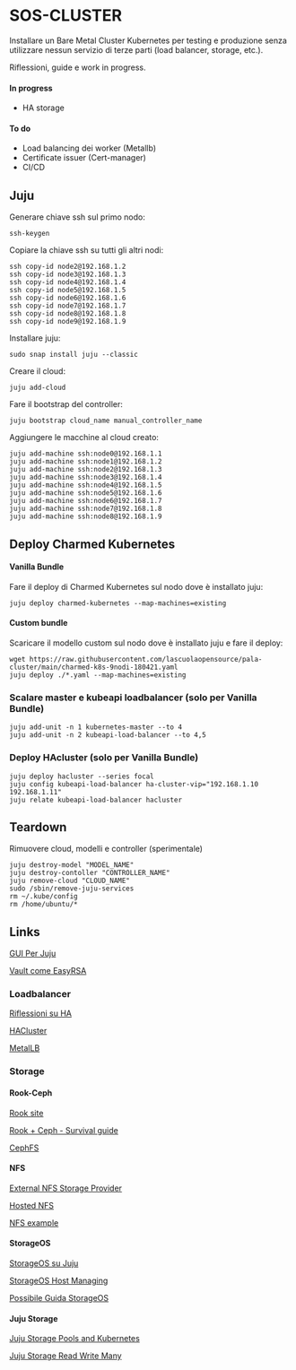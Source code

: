 # SOS-CLUSTER
Installare un Bare Metal Cluster Kubernetes per testing e produzione senza utilizzare nessun servizio di terze parti (load balancer, storage, etc.).

Riflessioni, guide e work in progress.

#### In progress
- HA storage

#### To do
- Load balancing dei worker (Metallb)
- Certificate issuer (Cert-manager)
- CI/CD 


## Juju

Generare chiave ssh sul primo nodo:

```console
ssh-keygen
```

Copiare la chiave ssh su tutti gli altri nodi:

```console
ssh copy-id node2@192.168.1.2
ssh copy-id node3@192.168.1.3
ssh copy-id node4@192.168.1.4
ssh copy-id node5@192.168.1.5
ssh copy-id node6@192.168.1.6
ssh copy-id node7@192.168.1.7
ssh copy-id node8@192.168.1.8
ssh copy-id node9@192.168.1.9
```

Installare juju:

```console
sudo snap install juju --classic
```

Creare il cloud:

```console
juju add-cloud
```

Fare il bootstrap del controller:

```console
juju bootstrap cloud_name manual_controller_name
```

Aggiungere le macchine al cloud creato:

```console
juju add-machine ssh:node0@192.168.1.1
juju add-machine ssh:node1@192.168.1.2
juju add-machine ssh:node2@192.168.1.3
juju add-machine ssh:node3@192.168.1.4
juju add-machine ssh:node4@192.168.1.5
juju add-machine ssh:node5@192.168.1.6
juju add-machine ssh:node6@192.168.1.7
juju add-machine ssh:node7@192.168.1.8
juju add-machine ssh:node8@192.168.1.9

```


## Deploy Charmed Kubernetes

#### Vanilla Bundle

Fare il deploy di Charmed Kubernetes sul nodo dove è installato juju:

```console
juju deploy charmed-kubernetes --map-machines=existing
```

#### Custom bundle

Scaricare il modello custom sul nodo dove è installato juju e fare il deploy:

```console
wget https://raw.githubusercontent.com/lascuolaopensource/pala-cluster/main/charmed-k8s-9nodi-180421.yaml
juju deploy ./*.yaml --map-machines=existing
```

### Scalare master e kubeapi loadbalancer (solo per Vanilla Bundle)

```console
juju add-unit -n 1 kubernetes-master --to 4
juju add-unit -n 2 kubeapi-load-balancer --to 4,5
```

### Deploy HAcluster (solo per Vanilla Bundle)

```console
juju deploy hacluster --series focal
juju config kubeapi-load-balancer ha-cluster-vip="192.168.1.10 192.168.1.11"
juju relate kubeapi-load-balancer hacluster
```


## Teardown
Rimuovere cloud, modelli e controller (sperimentale)

```console
juju destroy-model "MODEL_NAME"
juju destroy-contoller "CONTROLLER_NAME"
juju remove-cloud "CLOUD_NAME"
sudo /sbin/remove-juju-services
rm ~/.kube/config
rm /home/ubuntu/*
```


## Links

[GUI Per Juju](https://jujucharms.com/new)

[Vault come EasyRSA](https://ubuntu.com/kubernetes/docs/using-vault)


### Loadbalancer

[Riflessioni su HA](https://ubuntu.com/kubernetes/docs/high-availability)

[HACluster](https://ubuntu.com/kubernetes/docs/hacluster)

[MetalLB](https://ubuntu.com/kubernetes/docs/metallb)


### Storage

[](https://softwareengineeringdaily.com/2019/01/11/why-is-storage-on-kubernetes-is-so-hard/)

#### Rook-Ceph

[Rook site](rook.io)

[Rook + Ceph - Survival guide](https://www.cloudops.com/blog/the-ultimate-rook-and-ceph-survival-guide/)

[CephFS](https://ubuntu.com/kubernetes/docs/storage)

#### NFS

[External NFS Storage Provider](https://github.com/kubernetes-sigs/nfs-subdir-external-provisioner)

[Hosted NFS](https://raymondc.net/2018/12/07/kubernetes-hosted-nfs-client.html)

[NFS example](https://github.com/kubernetes/examples/tree/master/staging/volumes/nfs)

#### StorageOS

[StorageOS su Juju](https://juju.is/tutorials/deploying-storageos-on-kubernetes#1-overview)

[StorageOS Host Managing](https://docs.storageos.com/docs/operations/managing-host-storage)

[Possibile Guida StorageOS](https://laptrinhx.com/news/storageos-create-persistent-storage-in-your-charmed-kubernetes-cluster-rxzDQkO)

#### Juju Storage

[Juju Storage Pools and Kubernetes](https://discourse.charmhub.io/t/persistent-storage-and-kubernetes/1078)

[Juju Storage Read Write Many](https://discourse.charmhub.io/t/upcoming-in-2-8-support-for-storage-on-deployments-and-daemonsets/2860)
